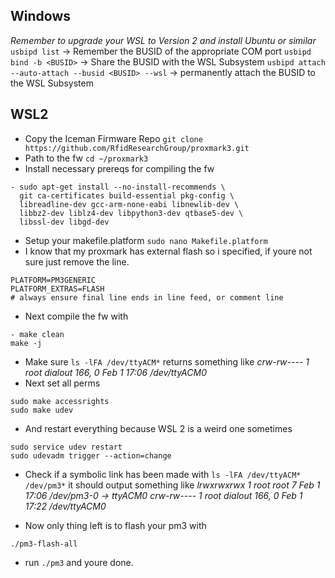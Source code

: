 ## Windows
*Remember to upgrade your WSL to Version 2 and install Ubuntu or similar*
`usbipd list` -> Remember the BUSID of the appropriate COM port
`usbipd bind -b <BUSID>` -> Share the BUSID with the WSL Subsystem
`usbipd attach --auto-attach --busid <BUSID> --wsl` -> permanently attach the BUSID to the WSL Subsystem

## WSL2
- Copy the Iceman Firmware Repo `git clone https://github.com/RfidResearchGroup/proxmark3.git`
- Path to the fw `cd ~/proxmark3`
- Install necessary prereqs for compiling the fw 
```
- sudo apt-get install --no-install-recommends \
  git ca-certificates build-essential pkg-config \
  libreadline-dev gcc-arm-none-eabi libnewlib-dev \
  libbz2-dev liblz4-dev libpython3-dev qtbase5-dev \
  libssl-dev libgd-dev
```
- Setup your makefile.platform `sudo nano Makefile.platform`
- I know that my proxmark has external flash so i specified, if youre not sure just remove the line.
```
PLATFORM=PM3GENERIC
PLATFORM_EXTRAS=FLASH
# always ensure final line ends in line feed, or comment line
```
- Next compile the fw with
```
- make clean
make -j
```
- Make sure `ls -lFA /dev/ttyACM*` returns something like *crw-rw---- 1 root dialout 166, 0 Feb  1 17:06 /dev/ttyACM0*
- Next set all perms
```
sudo make accessrights
sudo make udev
```
- And restart everything because WSL 2 is a weird one sometimes
```
sudo service udev restart
sudo udevadm trigger --action=change
```
- Check if a symbolic link has been made with `ls -lFA /dev/ttyACM* /dev/pm3*` it should output something like *lrwxrwxrwx 1 root root         7 Feb  1 17:06 /dev/pm3-0 -> ttyACM0
crw-rw---- 1 root dialout 166, 0 Feb  1 17:22 /dev/ttyACM0*

- Now only thing left is to flash your pm3 with
```
./pm3-flash-all
```

- run `./pm3` and youre done.